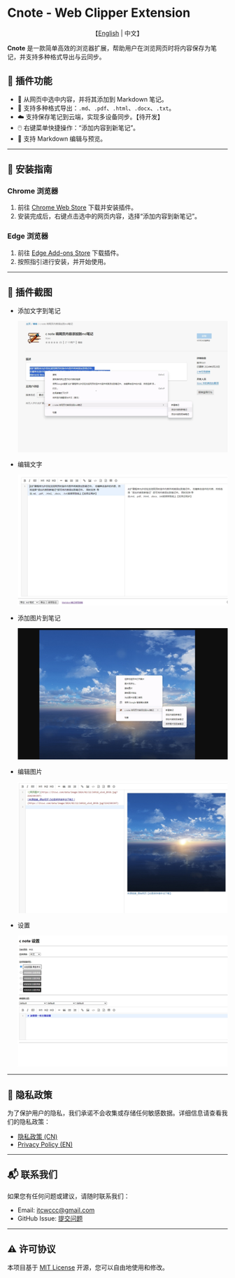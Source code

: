 # Cnote - Web Clipper Extension

<p align="center">
    【<a href="index.html">English</a>   |   中文】
</p>

**Cnote** 是一款简单高效的浏览器扩展，帮助用户在浏览网页时将内容保存为笔记，并支持多种格式导出与云同步。

## 🌟 **插件功能**
- 📝 从网页中选中内容，并将其添加到 Markdown 笔记。
- 📑 支持多种格式导出：`.md`、`.pdf`、`.html`、`.docx`、`.txt`。
- ☁️ 支持保存笔记到云端，实现多设备同步。【待开发】
- 🖱️ 右键菜单快捷操作：“添加内容到新笔记”。
- 🎨 支持 Markdown 编辑与预览。

---

## 🚀 **安装指南**

### **Chrome 浏览器**
1. 前往 [Chrome Web Store](https://chromewebstore.google.com/detail/adckfinclpmhjnijmeeejkdhocikacgd/preview?hl=zh-CN&authuser=0) 下载并安装插件。
2. 安装完成后，右键点击选中的网页内容，选择“添加内容到新笔记”。

### **Edge 浏览器**
1. 前往 [Edge Add-ons Store](https://microsoftedge.microsoft.com/addons/detail/bdcofhehaohhfckpelmkkpmigoemecpp) 下载插件。
2. 按照指引进行安装，并开始使用。

---

## 📸 **插件截图**
* 添加文字到笔记

  ![添加文字到笔记](images/zh/c1.png)

* 编辑文字

  ![编辑文字](images/zh/c2.png)

* 添加图片到笔记

  ![添加图片到笔记](images/zh/c3.png)

* 编辑图片

  ![编辑图片](images/zh/c4.png)

* 设置

  ![设置](images/zh/c5.png)

---

## 📄 **隐私政策**

为了保护用户的隐私，我们承诺不会收集或存储任何敏感数据。详细信息请查看我们的隐私政策：  
- [隐私政策 (CN)](https://itcwc.github.io/c-note-extension/cn/privacy-policy.html)  
- [Privacy Policy (EN)](https://itcwc.github.io/c-note-extension/en/privacy-policy.html)  

---

<!-- ## 🛠️ **开发和贡献**

欢迎任何形式的贡献！请先 Fork 仓库，然后提交 PR。  
开发者指南请参考 [CONTRIBUTING.md](CONTRIBUTING.md)。

--- -->

## 📬 **联系我们**

如果您有任何问题或建议，请随时联系我们：  
- Email: itcwccc@gmail.com  
- GitHub Issue: [提交问题](https://github.com/itcwc/c-note-extension/issues)

---

## ⚠️ **许可协议**

本项目基于 [MIT License](LICENSE) 开源，您可以自由地使用和修改。
